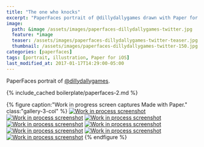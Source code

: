 ```yaml
---
title: "The one who knocks"
excerpt: "PaperFaces portrait of @dillydallygames drawn with Paper for iOS on an iPad."
image: 
  path: &image /assets/images/paperfaces-dillydallygames-twitter.jpg 
  feature: *image
  teaser: /assets/images/paperfaces-dillydallygames-twitter-teaser.jpg
  thumbnail: /assets/images/paperfaces-dillydallygames-twitter-150.jpg
categories: [paperfaces]
tags: [portrait, illustration, Paper for iOS]
last_modified_at: 2017-01-17T14:29:00-05:00
---
```


PaperFaces portrait of [@dillydallygames](https://twitter.com/dillydallygames).

{% include_cached boilerplate/paperfaces-2.md %}

{% figure caption:"Work in progress screen captures Made with Paper." class:"gallery-3-col" %}
[![Work in process screenshot](/assets/images/paperfaces-dillydallygames-process-1-600.jpg)](/assets/images/paperfaces-dillydallygames-process-1-lg.jpg)
[![Work in process screenshot](/assets/images/paperfaces-dillydallygames-process-2-600.jpg)](/assets/images/paperfaces-dillydallygames-process-2-lg.jpg)
[![Work in process screenshot](/assets/images/paperfaces-dillydallygames-process-3-600.jpg)](/assets/images/paperfaces-dillydallygames-process-3-lg.jpg)
[![Work in process screenshot](/assets/images/paperfaces-dillydallygames-process-4-600.jpg)](/assets/images/paperfaces-dillydallygames-process-4-lg.jpg)
[![Work in process screenshot](/assets/images/paperfaces-dillydallygames-process-5-600.jpg)](/assets/images/paperfaces-dillydallygames-process-5-lg.jpg)
[![Work in process screenshot](/assets/images/paperfaces-dillydallygames-process-6-600.jpg)](/assets/images/paperfaces-dillydallygames-process-6-lg.jpg)
[![Work in process screenshot](/assets/images/paperfaces-dillydallygames-process-7-600.jpg)](/assets/images/paperfaces-dillydallygames-process-7-lg.jpg)
[![Work in process screenshot](/assets/images/paperfaces-dillydallygames-process-8-600.jpg)](/assets/images/paperfaces-dillydallygames-process-8-lg.jpg)
{% endfigure %}
